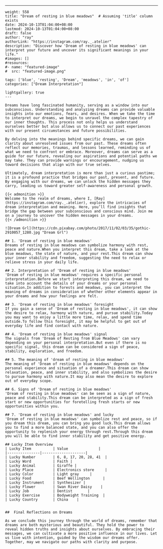 ---
    weight: 558
    title: "Dream of resting in blue meadows"  # Assuming 'title' column exists
    date: 2024-10-13T01:04:00+08:00
    lastmod: 2024-10-13T01:04:00+08:00
    draft: false
    author: "ray"
    authorLink: "https://instagram.com/ray._.atelier"
    description: "Discover how 'Dream of resting in blue meadows' can interpret your future and uncover its significant meanings in your life."
    #images: []
    #resources:
    #- name: "featured-image"
    #  src: "featured-image.png"
    
    tags: ['blue', 'resting', 'Dream', 'meadows', 'in', 'of']
    categories: ["Dream Interpretation"]
    
    lightgallery: true
    ---
    
    Dreams have long fascinated humanity, serving as a window into our subconscious. Understanding and analyzing dreams can provide valuable insights into our emotions, fears, and desires. When we take the time to interpret our dreams, we begin to unravel the complex tapestry of our inner thoughts. This process not only helps us understand ourselves better but also allows us to connect our past experiences with our present circumstances and future possibilities.
    
    By delving into the meanings behind specific dreams, we can gain clarity about unresolved issues from our past. These dreams often reflect our memories, traumas, and lessons learned, reminding us of what we need to confront or embrace. Moreover, dreams can serve as a guide for our future, revealing our aspirations and potential paths we may take. They can provide warnings or encouragement, nudging us toward decisions that align with our true selves.
    
    Ultimately, dream interpretation is more than just a curious pastime; it is a profound practice that bridges our past, present, and future. By engaging with our dreams, we can unlock the hidden messages they carry, leading us toward greater self-awareness and personal growth.
    
    {{< admonition >}}
    Welcome to the realm of dreams, where I, [Ray](https://instagram.com/ray._.atelier), explore the intricacies of dream interpretation and meaning. Here, you’ll find insights that bridge the gap between your subconscious and conscious mind. Join me on a journey to uncover the hidden messages in your dreams.
    {{< /admonition >}}
    
    ![Dream Grl](https://cdn.pixabay.com/photo/2017/11/02/03/35/gothic-2910057_1280.jpg "Dream Grl")
    
    ## 1. 'Dream of resting in blue meadows'
    Dreams of resting in blue meadows can symbolize harmony with rest, peace and nature.When you interpret this dream, take a look at the blue meadows, the state of nature, and your rest.This dream can show your inner stability and freedom, suggesting the need to relax or relieve stress in your daily life.
    
    ## 2. Interpretation of 'Dream of resting in blue meadows'
    'Dream of resting in blue meadows' requires a specific personal interpretation.Before we start interpreting this dream, we need to take into account the details of your dreams or your personal situation.In addition to forests and meadows, you can interpret the meaning of dreams in consideration of whether other elements appear in your dreams and how your feelings are felt.
    
    ## 3. 'Dream of resting in blue meadows' foresight
    If you gain a sense of 'Dream of resting in blue meadows', it can show the desire to relax, harmony with nature, and pursue stability.Today you may want to enjoy a little more time, relax, and spend time outside.To follow this foresight, it may be helpful to get out of everyday life and find contact with nature.
    
    ## 4. 'Dream of resting in blue meadows' signal
    The signals from 'Dream of Resting from Blue Meadows' can vary depending on your personal interpretation.But even if there is no specific signal, this dream can be considered a sign of peace, stability, exploration, and freedom.
    
    ## 5. The meaning of 'dream of resting in blue meadows'
    The meaning of 'Dream of resting in blue meadows' depends on the personal experience and situation of a dreamer.This dream can show relaxation, peace, and inner stability, and also symbolizes the desire to pursue harmony with nature.It may also mean the desire to explore out of everyday scope.
    
    ## 6. Signs of 'Dream of resting in blue meadows'
    'Dream of resting in blue meadows' can be seen as a sign of nature, peace and stability.This dream can be interpreted as a sign of fresh start or new opportunities for foretelling fresh starts or new opportunities within you.
    
    ## 7. 'Dream of resting in blue meadows' and lucky
    'Dream of resting in blue meadows' can symbolize rest and peace, so if you dream this dream, you can bring you good luck.This dream allows you to find a more balanced state, and you can also offer the opportunity to replenish your energy through rest.Through this dream you will be able to find inner stability and get positive energy.
    
    ## Lucky Item Overview
    | Lucky Item          | Value              |
    |---------------|--------------------|
    | Lucky Number        | 6, 8, 17, 20, 28, 41  |
    | Lucky Word          | Faith |
    | Lucky Animal        | Giraffe |
    | Lucky Place         | Electronics store     |
    | Lucky Color         | Light gray     |
    | Lucky Food          | Beef Wellington      |
    | Lucky Instrument    | Synthesizer |
    | Lucky Flower        | Swan River Daisy    |
    | Lucky Job           | Dentist       |
    | Lucky Exercise      | Bodyweight Training  |
    | Lucky Country       | China    |
    
    
    ##  Final Reflections on Dreams
    
    As we conclude this journey through the world of dreams, remember that dreams are both mysterious and beautiful. They hold the power to reveal hidden truths and insights about ourselves. By embracing their messages, we can cultivate a more positive influence in our lives. Let us live with intention, guided by the wisdom our dreams offer. Together, may we navigate our paths with clarity and purpose.
    